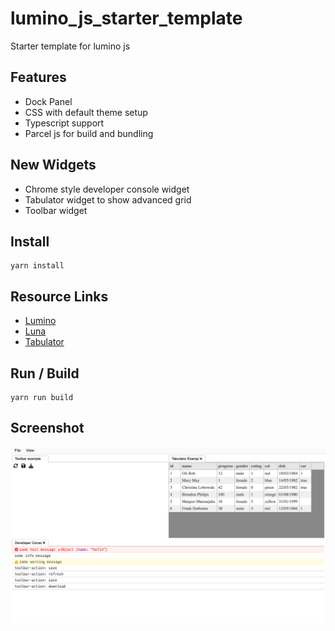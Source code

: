 # lumino_js_starter_template

Starter template for lumino js

## Features
 - Dock Panel
 - CSS with default theme setup
 - Typescript support
 - Parcel js for build and bundling

## New Widgets
 - Chrome style developer console widget
 - Tabulator widget to show advanced grid
 - Toolbar widget

## Install
```
yarn install 
```
## Resource Links

 - [Lumino](https://github.com/jupyterlab/lumino)
 - [Luna](https://luna.liriliri.io/?path=/story/console--console)
 - [Tabulator](https://tabulator.info/)
## Run / Build
```
yarn run build
```

## Screenshot

![alt text](https://raw.githubusercontent.com/vivekg13186/lumino_js_starter_template/master/screenshot.png)
